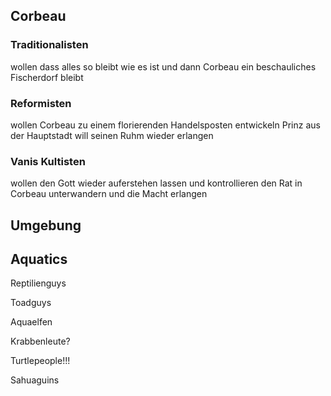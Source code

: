


## Corbeau


### Traditionalisten
wollen dass alles so bleibt wie es ist und dann Corbeau ein beschauliches Fischerdorf bleibt

### Reformisten
wollen Corbeau zu einem florierenden Handelsposten entwickeln
Prinz aus der Hauptstadt will seinen Ruhm wieder erlangen

### Vanis Kultisten
wollen den Gott wieder auferstehen lassen und kontrollieren
den Rat in Corbeau unterwandern und die Macht erlangen



## Umgebung



## Aquatics

Reptilienguys

Toadguys

Aquaelfen

Krabbenleute?

Turtlepeople!!!



Sahuaguins
